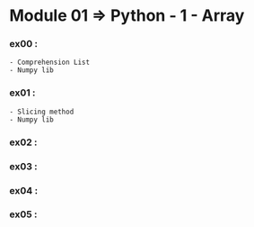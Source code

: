 # Module 01 => Python - 1 - Array
    
### ex00 : 
    - Comprehension List
    - Numpy lib
### ex01 :
    - Slicing method
    - Numpy lib
### ex02 :
### ex03 :
### ex04 :
### ex05 :